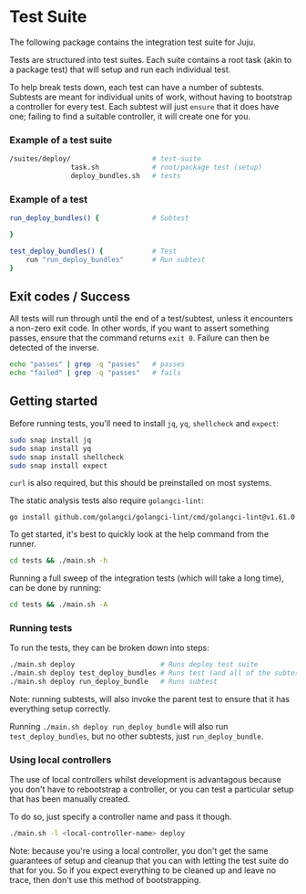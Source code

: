 # Test Suite

The following package contains the integration test suite for Juju.

Tests are structured into test suites. Each suite contains a root task (akin
to a package test) that will setup and run each individual test.

To help break tests down, each test can have a number of subtests. Subtests
are meant for individual units of work, without having to bootstrap a controller
for every test. Each subtest will just `ensure` that it does have one; failing
to find a suitable controller, it will create one for you.

### Example of a test suite

```sh
/suites/deploy/                    # test-suite
               task.sh             # root/package test (setup)
               deploy_bundles.sh   # tests
```

### Example of a test

```sh
run_deploy_bundles() {             # Subtest

}

test_deploy_bundles() {            # Test
    run "run_deploy_bundles"       # Run subtest
}
```

## Exit codes / Success

All tests will run through until the end of a test/subtest, unless it encounters
a non-zero exit code. In other words, if you want to assert something passes,
ensure that the command returns `exit 0`. Failure can then be detected of the
inverse.

```sh
echo "passes" | grep -q "passes"   # passes
echo "failed" | grep -q "passes"   # fails
```

## Getting started

Before running tests, you'll need to install `jq`, `yq`, `shellcheck` and `expect`:

```sh
sudo snap install jq
sudo snap install yq
sudo snap install shellcheck
sudo snap install expect
```

`curl` is also required, but this should be preinstalled on most systems.

The static analysis tests also require `golangci-lint`:

```
go install github.com/golangci/golangci-lint/cmd/golangci-lint@v1.61.0
```

To get started, it's best to quickly look at the help command from the runner.

```sh
cd tests && ./main.sh -h
```

Running a full sweep of the integration tests (which will take a long time), can
be done by running:

```sh
cd tests && ./main.sh -A
```

### Running tests

To run the tests, they can be broken down into steps:

```sh
./main.sh deploy                     # Runs deploy test suite
./main.sh deploy test_deploy_bundles # Runs test (and all of the subtests)
./main.sh deploy run_deploy_bundle   # Runs subtest
```

Note: running subtests, will also invoke the parent test to ensure that it has
everything setup correctly.

Running `./main.sh deploy run_deploy_bundle` will also run `test_deploy_bundles`,
but no other subtests, just `run_deploy_bundle`.

### Using local controllers

The use of local controllers whilst development is advantagous because you don't
have to rebootstrap a controller, or you can test a particular setup that has
been manually created.

To do so, just specify a controller name and pass it though.

```sh
./main.sh -l <local-controller-name> deploy
```

Note: because you're using a local controller, you don't get the same guarantees
of setup and cleanup that you can with letting the test suite do that for you.
So if you expect everything to be cleaned up and leave no trace, then don't use
this method of bootstrapping.
